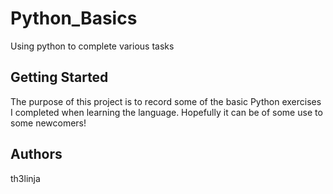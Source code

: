 # Python_Basics
Using python to complete various tasks

## Getting Started
The purpose of this project is to record some of the basic Python exercises I completed when learning the language. Hopefully it can be of some use to some newcomers!

## Authors
th3linja
